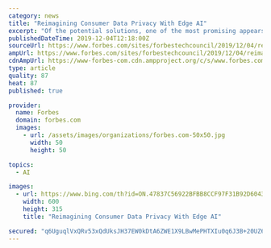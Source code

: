 ```yaml
---
category: news
title: "Reimagining Consumer Data Privacy With Edge AI"
excerpt: "Of the potential solutions, one of the most promising appears to be edge AI. Edge AI is a branch of artificial intelligence that enables machine learning algorithms to operate locally on hardware devices. While the initial popular use cases for edge AI reside in industries that will generate large bandwidth and require decisions to be made ..."
publishedDateTime: 2019-12-04T12:18:00Z
sourceUrl: https://www.forbes.com/sites/forbestechcouncil/2019/12/04/reimagining-consumer-data-privacy-with-edge-ai/
ampUrl: https://www.forbes.com/sites/forbestechcouncil/2019/12/04/reimagining-consumer-data-privacy-with-edge-ai/amp/
cdnAmpUrl: https://www-forbes-com.cdn.ampproject.org/c/s/www.forbes.com/sites/forbestechcouncil/2019/12/04/reimagining-consumer-data-privacy-with-edge-ai/amp/
type: article
quality: 87
heat: 87
published: true

provider:
  name: Forbes
  domain: forbes.com
  images:
    - url: /assets/images/organizations/forbes.com-50x50.jpg
      width: 50
      height: 50

topics:
  - AI

images:
  - url: https://www.bing.com/th?id=ON.47837C56922BFBB8CCF97F31B92D6043
    width: 600
    height: 315
    title: "Reimagining Consumer Data Privacy With Edge AI"

secured: "q6UguqlVxQRv53xQdUksJH37EW0kDtA6ZWE1X9LBwMePHTXIu0q6J3B+20UZ6m8vtO7Nu7GkcVSm9nn0zAr04BV5xzVT3StZ16wl/7qCNdIBv78k9/fLzaH8dyJl8UD9x6vOqFJQokvxmPBNQ1caTF1Sxk5GyPFnbdlKOVb16vSvKuO2z762bmMAPXoT/dVp6UCiTwnQFPX6tdWGKbEmxGC0ADrjSerGBvQ0rSxecjEnODEJwanP2yFdY3XpPEAs6MYsI9GUXlh6lR4QhKIyRQ==;Z/GKKCBp4koEydEmy1B03g=="
---
```


